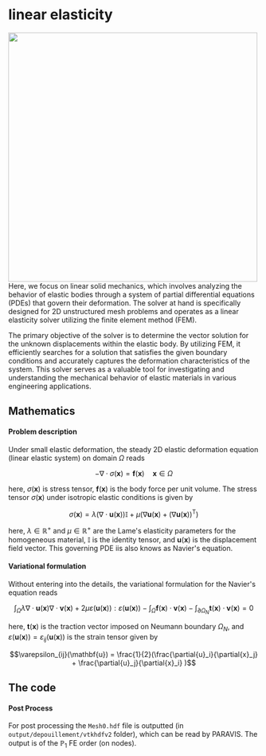 # linear elasticity
<img width="500" align="left" src="https://github.com/arcaneframework/arcanefem/assets/52162083/eb970ece-5fd3-4862-9b93-e8930a103ae9" />


Here, we focus on linear solid mechanics, which involves analyzing the behavior of elastic bodies through a system of partial differential equations (PDEs) that govern their deformation. The solver at hand is specifically designed for 2D unstructured mesh problems and operates as a linear elasticity solver utilizing the finite element method (FEM).

The primary objective of the solver is to determine the vector solution for the unknown displacements within the elastic body. By utilizing FEM, it efficiently searches for a solution that satisfies the given boundary conditions and accurately captures the deformation characteristics of the system. This solver serves as a valuable tool for investigating and understanding the mechanical behavior of elastic materials in various engineering applications.


## Mathematics ##

#### Problem description ####

Under small elastic deformation, the steady  2D elastic deformation equation (linear elastic system) on  domain $\Omega$ reads

$$-\nabla\cdot\sigma(\mathbf{x})=\mathbf{f}(\mathbf{x}) \quad \mathbf{x}\in\Omega $$

here, $\sigma(\mathbf{x})$ is stress tensor, $\mathbf{f}(\mathbf{x})$ is the body force per unit volume. The stress tensor  $\sigma(\mathbf{x})$ under isotropic elastic conditions is given by

$$ \sigma(\mathbf{x}) = \lambda(\nabla\cdot\mathbf{u}(\mathbf{x}))\mathbb{I} + \mu (\nabla\mathbf{u}(\mathbf{x}) + \left(\nabla\mathbf{u}(\mathbf{x})\right)^\text{T}) $$

here, $\lambda\in\mathbb{R}^{+}$ and $\mu\in\mathbb{R}^{+}$ are the Lame's elasticity parameters for the homogeneous material, $\mathbb{I}$ is the identity tensor, and $\mathbf{u}(\mathbf{x})$ is the displacement field vector. This governing PDE iis also knows as Navier's equation.

#### Variational formulation ####

Without entering into the details, the variational formulation for the Navier's equation reads

$$\int_{\Omega} \lambda \nabla \cdot \mathbf{u}(\mathbf{x}) \nabla \cdot \mathbf{v}(\mathbf{x}) + 2\mu\varepsilon(\mathbf{u}(\mathbf{x})):\varepsilon(\mathbf{u}(\mathbf{x})) - \int_{\Omega}\mathbf{f}(\mathbf{x})\cdot{\mathbf{v}(\mathbf{x})} - \int_{\partial\Omega_N} \mathbf{t}(\mathbf{x}) \cdot \mathbf{v}(\mathbf{x}) = 0 $$

here, $\mathbf{t}(\mathbf{x})$ is the traction vector imposed on Neumann boundary $\Omega_N$, and  $\varepsilon(\mathbf{u}(\mathbf{x})) = \varepsilon_{ij}(\mathbf{u}(\mathbf{x}))$ is the strain tensor given by

$$\varepsilon_{ij}(\mathbf{u}) = \frac{1}{2}(\frac{\partial{u}_i}{\partial{x}_j} + \frac{\partial{u}_j}{\partial{x}_i} )$$

## The code ##



#### Post Process ####

For post processing the `Mesh0.hdf` file is outputted (in `output/depouillement/vtkhdfv2` folder), which can be read by PARAVIS. The output is of the $\mathbb{P}_1$ FE order (on nodes).
